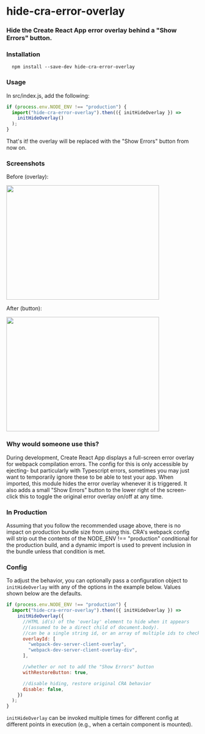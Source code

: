 # hide-cra-error-overlay

### Hide the Create React App error overlay behind a "Show Errors" button.

### Installation

```
  npm install --save-dev hide-cra-error-overlay
```

### Usage

In src/index.js, add the following:

```javascript
if (process.env.NODE_ENV !== "production") {
  import("hide-cra-error-overlay").then(({ initHideOverlay }) =>
    initHideOverlay()
  );
}
```

That's it! the overlay will be replaced with the "Show Errors" button from now on.

### Screenshots

Before (overlay):

<img src="https://user-images.githubusercontent.com/12928449/172033836-5daadd0e-d237-4546-9afa-5244cce43211.png" width="400" height="300">

After (button):

<img src="https://user-images.githubusercontent.com/12928449/172033833-0b601939-8a87-4b76-afc9-2520c2554923.png" width="400" height="300">

### Why would someone use this?

During development, Create React App displays a full-screen error overlay for webpack compilation errors. The config for this is only accessible by ejecting- but particularly with Typescript errors, sometimes you may just want to temporarily ignore these to be able to test your app.
When imported, this module hides the error overlay whenever it is triggered. It also adds a small "Show Errors" button to the lower right of the screen- click this to toggle the original error overlay on/off at any time.

### In Production

Assuming that you follow the recommended usage above, there is no impact on production bundle size from using this. CRA's webpack config will strip out the contents of the NODE_ENV !== "production" conditional for the production build, and a dynamic import is used to prevent inclusion in the bundle unless that condition is met.

### Config

To adjust the behavior, you can optionally pass a configuration object to `initHideOverlay` with any of the options in the example below. Values shown below are the defaults.

```javascript
if (process.env.NODE_ENV !== "production") {
  import("hide-cra-error-overlay").then(({ initHideOverlay }) =>
    initHideOverlay({
      //HTML id(s) of the 'overlay' element to hide when it appears
      //(assumed to be a direct child of document.body).
      //can be a single string id, or an array of multiple ids to check for.
      overlayId: [
        "webpack-dev-server-client-overlay",
        "webpack-dev-server-client-overlay-div",
      ],

      //whether or not to add the "Show Errors" button
      withRestoreButton: true,

      //disable hiding, restore original CRA behavior
      disable: false,
    })
  );
}
```

`initHideOverlay` can be invoked multiple times for different config at different points in execution (e.g., when a certain component is mounted).
